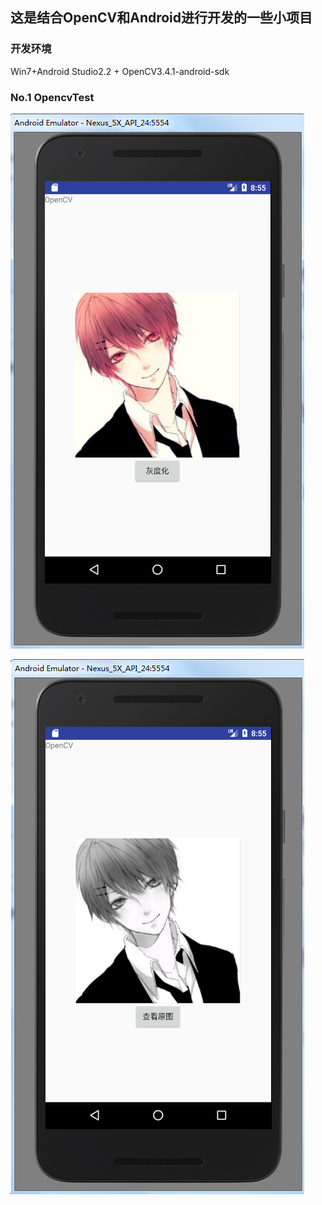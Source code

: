 ## 这是结合OpenCV和Android进行开发的一些小项目
### 开发环境
Win7+Android Studio2.2 + OpenCV3.4.1-android-sdk
### No.1 OpencvTest
![源图](./OpencvTest/result/src.png '原图')

![效果图](./OpencvTest/result/result.png '效果图')
